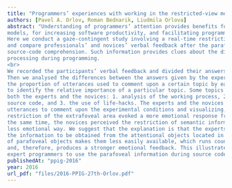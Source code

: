 ```yaml
---
title: "Programmers’ experiences with working in the restricted-view mode as indications of parafoveal processing differences."
authors: [Pavel A. Orlov, Roman Bednarik, Liudmila Orlova]
abstract: "Understanding of programmers’ attention provides benefits for developing comprehension models, bugprediction
models, for increasing software productivity, and facilitating programming education activities.
Here we conduct a gaze-contingent study involving a real-time restriction of the viewing area
and compare professionals’ and novices’ verbal feedback after the parafoveal view was restricted during
source-code comprehension. Such information provides clues about the differences in parafoveal
processing during programming.
<br>
We recorded the participants’ verbal feedback and divided their answers into seven topics and types.
Then we analysed the differences between the answers given by the experts and the novices. We compared
the proportion of utterances used to comment upon a certain topic by each group. This allowed
to identify the relative importance of a particular topic. Some topics turned out equally important for
both the experts and the novices: 1. analysis of the working process, 2. personal evaluation of the
source code, and 3. the use of life-hacks. The experts and the novices used a different proportion of
utterances to comment upon the experimental conditions and visualizing, which was unexpected. The
restriction of the extrafoveal area evoked a more emotional response from the expert programmers. At
the same time, the novices perceived the restriction of semantic information in the extrafoveal area in a
less emotional way. We suggest that the explanation is that the experts have increased expectations for
the information to be obtained from the attentional objects located in the extrafoveal area. The masking
of parafoveal objects makes them less easily available, which runs counter to the experts’ expectations
and, therefore, produces a stronger emotional feedback. This illustrates that it is a common thing for
expert programmers to use the parafoveal information during source code comprehension."
publishedAt: "ppig-2016"
year: 2016
url_pdf: "files/2016-PPIG-27th-Orlov.pdf"
---
```

